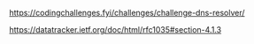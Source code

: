 https://codingchallenges.fyi/challenges/challenge-dns-resolver/



https://datatracker.ietf.org/doc/html/rfc1035#section-4.1.3
